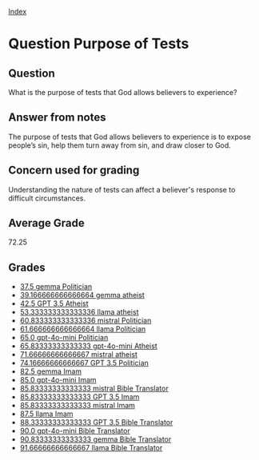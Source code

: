
[Index](../../index.md)
# Question Purpose of Tests
## Question
What is the purpose of tests that God allows believers to experience?

## Answer from notes
The purpose of tests that God allows believers to experience is to expose people’s sin, help them turn away from sin, and draw closer to God.

## Concern used for grading
Understanding the nature of tests can affect a believer's response to difficult circumstances.

## Average Grade
72.25

## Grades
 * [37.5 gemma Politician](../answers/gemma_Politician/Purpose_of_Tests.md)
 * [39.166666666666664 gemma atheist](../answers/gemma_atheist/Purpose_of_Tests.md)
 * [42.5 GPT 3.5 Atheist](../answers/GPT_3.5_Atheist/Purpose_of_Tests.md)
 * [53.333333333333336 llama atheist](../answers/llama_atheist/Purpose_of_Tests.md)
 * [60.833333333333336 mistral Politician](../answers/mistral_Politician/Purpose_of_Tests.md)
 * [61.666666666666664 llama Politician](../answers/llama_Politician/Purpose_of_Tests.md)
 * [65.0 gpt-4o-mini Politician](../answers/gpt-4o-mini_Politician/Purpose_of_Tests.md)
 * [65.83333333333333 gpt-4o-mini Atheist](../answers/gpt-4o-mini_Atheist/Purpose_of_Tests.md)
 * [71.66666666666667 mistral atheist](../answers/mistral_atheist/Purpose_of_Tests.md)
 * [74.16666666666667 GPT 3.5 Politician](../answers/GPT_3.5_Politician/Purpose_of_Tests.md)
 * [82.5 gemma Imam](../answers/gemma_Imam/Purpose_of_Tests.md)
 * [85.0 gpt-4o-mini Imam](../answers/gpt-4o-mini_Imam/Purpose_of_Tests.md)
 * [85.83333333333333 mistral Bible Translator](../answers/mistral_Bible_Translator/Purpose_of_Tests.md)
 * [85.83333333333333 GPT 3.5 Imam](../answers/GPT_3.5_Imam/Purpose_of_Tests.md)
 * [85.83333333333333 mistral Imam](../answers/mistral_Imam/Purpose_of_Tests.md)
 * [87.5 llama Imam](../answers/llama_Imam/Purpose_of_Tests.md)
 * [88.33333333333333 GPT 3.5 Bible Translator](../answers/GPT_3.5_Bible_Translator/Purpose_of_Tests.md)
 * [90.0 gpt-4o-mini Bible Translator](../answers/gpt-4o-mini_Bible_Translator/Purpose_of_Tests.md)
 * [90.83333333333333 gemma Bible Translator](../answers/gemma_Bible_Translator/Purpose_of_Tests.md)
 * [91.66666666666667 llama Bible Translator](../answers/llama_Bible_Translator/Purpose_of_Tests.md)
